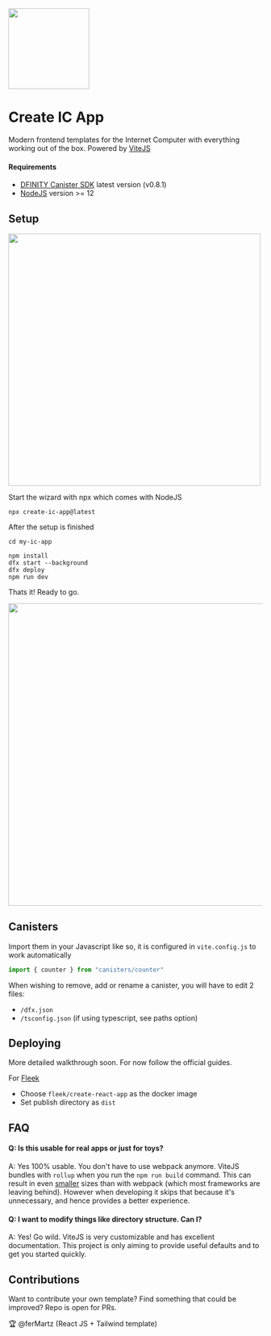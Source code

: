<img height=160 src="https://sdk.dfinity.org/_/img/logo-dark.svg" />

# Create IC App

Modern frontend templates for the Internet Computer with everything working out of the box. Powered by [ViteJS](https://vitejs.dev/)

#### Requirements

* [DFINITY Canister SDK](https://dfinity.org/developers/) latest version (v0.8.1)
* [NodeJS](https://nodejs.org) version >= 12


## Setup

<img width=500 src="https://i.imgur.com/vwxC6NI.gif" />

Start the wizard with npx which comes with NodeJS
```
npx create-ic-app@latest
```

After the setup is finished

```
cd my-ic-app

npm install
dfx start --background
dfx deploy
npm run dev
```

Thats it! Ready to go.

<img width=600 src="https://i.imgur.com/5Lf5i7v.png" />


## Canisters
Import them in your Javascript like so, it is configured in `vite.config.js` to work automatically
```js
import { counter } from "canisters/counter"
```

When wishing to remove, add or rename a canister, you will have to edit 2 files:

* `/dfx.json`
* `/tsconfig.json` (if using typescript, see paths option)

## Deploying

More detailed walkthrough soon. For now follow the official guides.

For [Fleek](https://fleek.co)

* Choose `fleek/create-react-app` as the docker image
* Set publish directory as `dist`

## FAQ

#### Q: Is this usable for real apps or just for toys?

A: Yes 100% usable. You don't have to use webpack anymore. ViteJS bundles with `rollup` when you run the `npm run build` command. This can result in even [smaller](https://blog.logrocket.com/benchmarking-bundlers-2020-rollup-parcel-webpack/) sizes than with webpack (which most frameworks are leaving behind).
However when developing it skips that because it's unnecessary, and hence provides a better experience.

#### Q: I want to modify things like directory structure. Can I?

A: Yes! Go wild. ViteJS is very customizable and has excellent documentation. This project is only aiming to provide useful defaults and to get you started quickly.

## Contributions
Want to contribute your own template? Find something that could be improved? Repo is open for PRs.

:trophy:
@ferMartz (React JS + Tailwind template)

